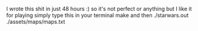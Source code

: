 I wrote this shit in just 48 hours :) so it's not perfect or anything but I like it
for playing simply type this in your terminal
  make
 and then
  ./starwars.out ./assets/maps/maps.txt
